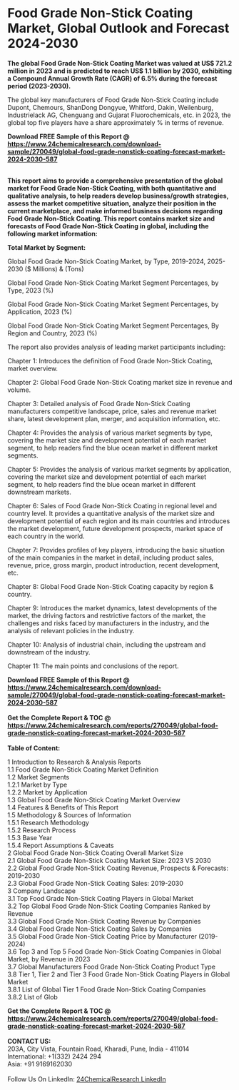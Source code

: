 <h1>Food Grade Non-Stick Coating Market, Global Outlook and Forecast 2024-2030</h1><p><strong>The global Food Grade Non-Stick Coating Market was valued at US$ 721.2 million in 2023 and is predicted to reach US$ 1.1 billion by 2030, exhibiting a Compound Annual Growth Rate (CAGR) of 6.5% during the forecast period (2023-2030).</strong></p><p>
</p><p>The global key manufacturers of Food Grade Non-Stick Coating include Dupont, Chemours, ShanDong Dongyue, Whitford, Dakin, Weilenburg, Industrielack AG, Chenguang and Gujarat Fluorochemicals, etc. in 2023, the global top five players have a share approximately % in terms of revenue.</p><div><b>Download FREE Sample of this Report @ 
            <a href="https://www.24chemicalresearch.com/download-sample/270049/global-food-grade-nonstick-coating-forecast-market-2024-2030-587">
            https://www.24chemicalresearch.com/download-sample/270049/global-food-grade-nonstick-coating-forecast-market-2024-2030-587</a></b></div><br><p>
<strong>This report aims to provide a comprehensive presentation of the global market for Food Grade Non-Stick Coating, with both quantitative and qualitative analysis, to help readers develop business/growth strategies, assess the market competitive situation, analyze their position in the current marketplace, and make informed business decisions regarding Food Grade Non-Stick Coating. This report contains market size and forecasts of Food Grade Non-Stick Coating in global, including the following market information:</strong></p><p>
</p><p>
<strong>Total Market by Segment:</strong></p><p>
Global Food Grade Non-Stick Coating Market, by Type, 2019-2024, 2025-2030 ($ Millions) &amp; (Tons)</p><p>
Global Food Grade Non-Stick Coating Market Segment Percentages, by Type, 2023 (%)</p><p>
</p><p>
Global Food Grade Non-Stick Coating Market Segment Percentages, by Application, 2023 (%)</p><p>
</p><p>
Global Food Grade Non-Stick Coating Market Segment Percentages, By Region and Country, 2023 (%)</p><p>
</p><p>
The report also provides analysis of leading market participants including:</p><p>
</p><p>
</p><p>
Chapter 1: Introduces the definition of Food Grade Non-Stick Coating, market overview.</p><p>
Chapter 2: Global Food Grade Non-Stick Coating market size in revenue and volume.</p><p>
Chapter 3: Detailed analysis of Food Grade Non-Stick Coating manufacturers competitive landscape, price, sales and revenue market share, latest development plan, merger, and acquisition information, etc.</p><p>
Chapter 4: Provides the analysis of various market segments by type, covering the market size and development potential of each market segment, to help readers find the blue ocean market in different market segments.</p><p>
Chapter 5: Provides the analysis of various market segments by application, covering the market size and development potential of each market segment, to help readers find the blue ocean market in different downstream markets.</p><p>
Chapter 6: Sales of Food Grade Non-Stick Coating in regional level and country level. It provides a quantitative analysis of the market size and development potential of each region and its main countries and introduces the market development, future development prospects, market space of each country in the world.</p><p>
Chapter 7: Provides profiles of key players, introducing the basic situation of the main companies in the market in detail, including product sales, revenue, price, gross margin, product introduction, recent development, etc.</p><p>
Chapter 8: Global Food Grade Non-Stick Coating capacity by region &amp; country.</p><p>
Chapter 9: Introduces the market dynamics, latest developments of the market, the driving factors and restrictive factors of the market, the challenges and risks faced by manufacturers in the industry, and the analysis of relevant policies in the industry.</p><p>
Chapter 10: Analysis of industrial chain, including the upstream and downstream of the industry.</p><p>
Chapter 11: The main points and conclusions of the report.</p><div><b>Download FREE Sample of this Report @ 
            <a href="https://www.24chemicalresearch.com/download-sample/270049/global-food-grade-nonstick-coating-forecast-market-2024-2030-587">
            https://www.24chemicalresearch.com/download-sample/270049/global-food-grade-nonstick-coating-forecast-market-2024-2030-587</a></b></div><br><div><b>Get the Complete Report & TOC @ 
            <a href="https://www.24chemicalresearch.com/reports/270049/global-food-grade-nonstick-coating-forecast-market-2024-2030-587">
            https://www.24chemicalresearch.com/reports/270049/global-food-grade-nonstick-coating-forecast-market-2024-2030-587</a></b></div><br>
            <b>Table of Content:</b><p>1 Introduction to Research & Analysis Reports<br />
    1.1 Food Grade Non-Stick Coating Market Definition<br />
    1.2 Market Segments<br />
        1.2.1 Market by Type<br />
        1.2.2 Market by Application<br />
    1.3 Global Food Grade Non-Stick Coating Market Overview<br />
    1.4 Features & Benefits of This Report<br />
    1.5 Methodology & Sources of Information<br />
        1.5.1 Research Methodology<br />
        1.5.2 Research Process<br />
        1.5.3 Base Year<br />
        1.5.4 Report Assumptions & Caveats<br />
2 Global Food Grade Non-Stick Coating Overall Market Size<br />
    2.1 Global Food Grade Non-Stick Coating Market Size: 2023 VS 2030<br />
    2.2 Global Food Grade Non-Stick Coating Revenue, Prospects & Forecasts: 2019-2030<br />
    2.3 Global Food Grade Non-Stick Coating Sales: 2019-2030<br />
3 Company Landscape<br />
    3.1 Top Food Grade Non-Stick Coating Players in Global Market<br />
    3.2 Top Global Food Grade Non-Stick Coating Companies Ranked by Revenue<br />
    3.3 Global Food Grade Non-Stick Coating Revenue by Companies<br />
    3.4 Global Food Grade Non-Stick Coating Sales by Companies<br />
    3.5 Global Food Grade Non-Stick Coating Price by Manufacturer (2019-2024)<br />
    3.6 Top 3 and Top 5 Food Grade Non-Stick Coating Companies in Global Market, by Revenue in 2023<br />
    3.7 Global Manufacturers Food Grade Non-Stick Coating Product Type<br />
    3.8 Tier 1, Tier 2 and Tier 3 Food Grade Non-Stick Coating Players in Global Market<br />
        3.8.1 List of Global Tier 1 Food Grade Non-Stick Coating Companies<br />
        3.8.2 List of Glob</p><div><b>Get the Complete Report & TOC @ 
            <a href="https://www.24chemicalresearch.com/reports/270049/global-food-grade-nonstick-coating-forecast-market-2024-2030-587">
            https://www.24chemicalresearch.com/reports/270049/global-food-grade-nonstick-coating-forecast-market-2024-2030-587</a></b></div><br><b>CONTACT US:</b><br>
            203A, City Vista, Fountain Road, Kharadi, Pune, India - 411014<br>
            International: +1(332) 2424 294<br>
            Asia: +91 9169162030 <br><br>
            Follow Us On LinkedIn: <a href="https://www.linkedin.com/company/24chemicalresearch/">24ChemicalResearch LinkedIn</a>
